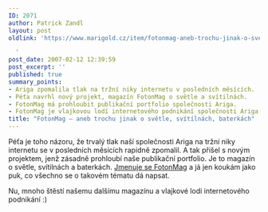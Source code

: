```yaml
---
ID: 2071
author: Patrick Zandl
layout: post
oldlink: 'https://www.marigold.cz/item/fotonmag-aneb-trochu-jinak-o-svetle-svitilnach-baterkach

  '
post_date: 2007-02-12 12:39:59
post_excerpt: ''
published: true
summary_points:
- Ariga zpomalila tlak na tržní niky internetu v posledních měsících.
- Péťa navrhl nový projekt, magazín FotonMag o světle a svítilnách.
- FotonMag má prohloubit publikační portfolio společnosti Ariga.
- FotonMag je vlajkovou lodí internetového podnikání společnosti Ariga.
title: "FotonMag – aneb trochu jinak o světle, svítílnách, baterkách"
---
```


<texy>Péťa je toho názoru, že trvalý tlak naší společnosti Ariga na tržní niky internetu se v posledních měsících rapidně zpomalil. A tak přišel s novým projektem, jenž zásadně prohloubí naše publikační portfolio. Je to magazín o světle, svítilnách a baterkách. <a href="http://www.fotonmag.cz">Jmenuje se FotonMag</a> a já jen koukám jako puk, co všechno se o takovém tématu dá napsat. 

Nu, mnoho štěstí našemu dalšímu magazínu a vlajkové lodi internetového podnikání :)